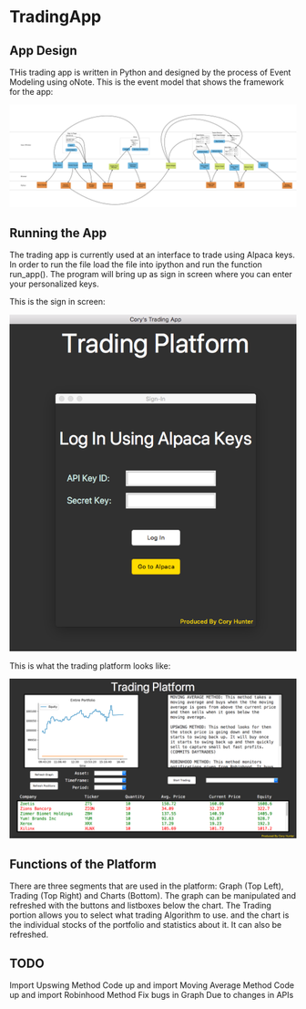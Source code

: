 # TradingApp

## App Design

THis trading app is written in Python and designed by the process of Event Modeling using oNote.
This is the event model that shows the framework for the app:

![oNotes](/README_IMG/Trading_App_oNotes.png)

## Running the App
The trading app is currently used at an interface to trade using Alpaca keys. In order
to run the file load the file into ipython and run the function run_app(). The program
will bring up as sign in screen where you can enter your personalized keys.

This is the sign in screen:

![Sign In](/README_IMG/sign_in.png)


This is what the trading platform looks like:


![Sign In](/README_IMG/Platform.png)

## Functions of the Platform
There are three segments that are used in the platform: Graph (Top Left), Trading (Top Right)
and Charts (Bottom). The graph can be manipulated and refreshed with the buttons and listboxes
below the chart. The Trading portion allows you to select what trading Algorithm to use.
and the chart is the individual stocks of the portfolio and statistics about it. It can also 
be refreshed.

## TODO
Import Upswing Method
Code up and import Moving Average Method
Code up and import Robinhood Method
Fix bugs in Graph Due to changes in APIs

